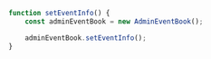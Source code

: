 

```ts title="/src/main.ts
function setEventInfo() {
    const adminEventBook = new AdminEventBook();

    adminEventBook.setEventInfo();
}
```